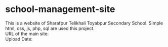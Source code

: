 # school-management-site
This is a website of Sharafpur Telikhali Toyabpur Secondary School. Simple html, css, js, php, sql are used this project. 
<br>
URL of the main site:
<br>
Upload Date: 
